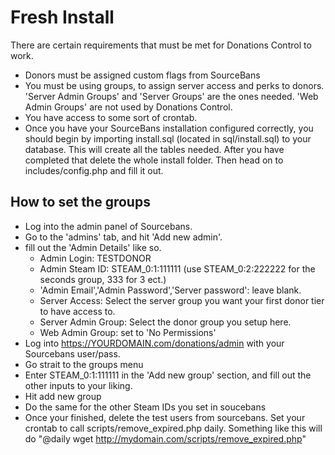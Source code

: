# Fresh Install
There are certain requirements that must be met for Donations Control to work.

* Donors must be assigned custom flags from SourceBans
* You must be using groups, to assign server access and perks to donors. 'Server Admin Groups' and 'Server Groups' are the ones needed. 'Web Admin Groups' are not used by Donations Control.
* You have access to some sort of crontab.
* Once you have your SourceBans installation configured correctly, you should begin by importing install.sql (located in sql/install.sql) to your database. This will create all the tables needed. After you have completed that delete the whole install folder. Then head on to includes/config.php and fill it out.

## How to set the groups

* Log into the admin panel of Sourcebans.
* Go to the 'admins' tab, and hit 'Add new admin'.
* fill out the 'Admin Details' like so.
  * Admin Login: TESTDONOR
  * Admin Steam ID: STEAM_0:1:111111 (use STEAM_0:2:222222 for the seconds group, 333 for 3 ect.)
  * 'Admin Email','Admin Password','Server password': leave blank.
  * Server Access: Select the server group you want your first donor tier to have access to.
  * Server Admin Group: Select the donor group you setup here.
  * Web Admin Group: set to 'No Permissions'
* Log into https://YOURDOMAIN.com/donations/admin with your Sourcebans user/pass.
* Go strait to the groups menu
* Enter STEAM_0:1:111111 in the 'Add new group' section, and fill out the other inputs to your liking.
* Hit add new group
* Do the same for the other Steam IDs you set in soucebans
* Once your finished, delete the test users from sourcebans.
Set your crontab to call scripts/remove_expired.php daily. Something like this will do "@daily wget http://mydomain.com/scripts/remove_expired.php"

